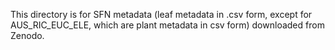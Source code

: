 This directory is for SFN metadata (leaf metadata in .csv form, except for AUS_RIC_EUC_ELE, which are plant metadata in csv form) downloaded from Zenodo.